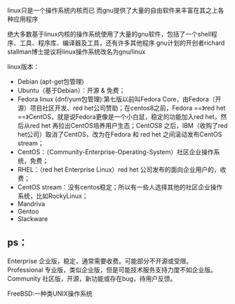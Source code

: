 linux只是一个操作系统内核而已
而gnu提供了大量的自由软件来丰富在其之上各种应用程序

绝大多数基于linux内核的操作系统使用了大量的gnu软件，包括了一个shell程序、工具、程序库、编译器及工具，还有许多其他程序
gnu计划的开创者richard stallman博士提议将linux操作系统改名为gnu/linux

linux版本：
- Debian (apt-get包管理)
- Ubuntu（基于Debian）：开源 & 免费；
- Fedora linux (dnf/yum包管理):第七版以前叫Fedora Core，由Fedora（开源）项目社区开发、red het公司赞助；在centos8之前，Fedora ==》red het ==》CentOS，就是说Fedora更像是一个小白鼠，稳定的功能加入red het，然后从red het 再拉出CentOS培养用户生态；CentOS8 之后，IBM（收购了red het公司）取消了CentOS，改为在Fedora 和 red het 之间滚动发布CentOS stream；
- CentOS：（Community-Enterprise-Operating-System）社区企业操作系统，免费；
- RHEL：（red het Enterprise Linux）red het 公司发布的面向企业用户的，收费；
- CentOS stream：没有centos稳定；所以有一些人选择其他的社区企业操作系统，比如RockyLinux；
- Mandriva
- Gentoo
- Slackware

## ps：
Enterprise
企业版，稳定，通常需要收费。可能部分不开源或受限。
Professional
专业版，类似企业版，但是可能技术服务支持力度不如企业版。
Community
社区版，开源，新功能或存在bug，待用户反馈。

FreeBSD:一种类UNIX操作系统